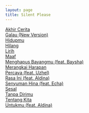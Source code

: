 ```yaml
---
layout: page
title: Silent Please
---
```


<div class="htl">
  <a href="/akhircerita-silentplease">
Akhir Cerita
  </a>
</div>
<div class="htl">
  <a href="/galau-newversion-silentplease">
Galau (New Version)
  </a>
</div>
<div class="htl">
  <a href="/hidupmu-silentplease">
Hidupmu
  </a>
</div>
<div class="htl">
  <a href="/hilang-silentplease">
Hilang
  </a>
</div>
<div class="htl">
  <a href="/lirih-silentplease">
Lirih
  </a>
</div>
<div class="htl">
  <a href="/maaf-silentplease">
Maaf
  </a>
</div>
<div class="htl">
  <a href="/menghapusbayangmu-featbaysha-silentplease">
Menghapus Bayangmu (feat. Baysha)
  </a>
</div>
<div class="htl">
  <a href="/merangkaiharapan-silentplease">
Merangkai Harapan
  </a>
</div>
<div class="htl">
  <a href="/percaya-featuzhel-silentplease">
Percaya (feat. Uzhel)
  </a>
</div>
<div class="htl">
  <a href="/rasaini-feataldina-silentplease">
Rasa Ini (feat. Aldina)
  </a>
</div>
<div class="htl">
  <a href="/senyumanhina-featecha-silentplease">
Senyuman Hina (feat. Echa)
  </a>
</div>
<div class="htl">
  <a href="/sesal-silentplease">
Sesal
  </a>
</div>
<div class="htl">
  <a href="/tanpadirimu-silentplease">
Tanpa Dirimu
  </a>
</div>
<div class="htl">
  <a href="/tentangkita-silentplease">
Tentang Kita
  </a>
</div>
<div class="htl">
  <a href="/untukmu-feataldina-silentplease">
Untukmu (feat. Aldina)
  </a>
</div>
